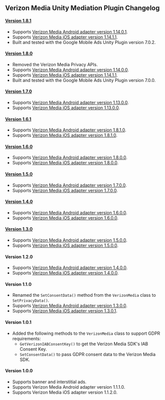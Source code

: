 ## Verizon Media Unity Mediation Plugin Changelog

#### [Version 1.8.1](https://dl.google.com/googleadmobadssdk/mediation/unity/verizonmedia/VerizonMediaUnityAdapter-1.8.1.zip)
- Supports [Verizon Media Android adapter version 1.14.0.1](https://github.com/googleads/googleads-mobile-android-mediation/blob/main/ThirdPartyAdapters/verizonmedia/CHANGELOG.md#version-11401).
- Supports [Verizon Media iOS adapter version 1.14.1.1](https://github.com/googleads/googleads-mobile-ios-mediation/blob/master/adapters/VerizonMedia/CHANGELOG.md#version-11411).
- Built and tested with the Google Mobile Ads Unity Plugin version 7.0.2.

#### [Version 1.8.0](https://dl.google.com/googleadmobadssdk/mediation/unity/verizonmedia/VerizonMediaUnityAdapter-1.8.0.zip)
- Removed the Verizon Media Privacy APIs.
- Supports [Verizon Media Android adapter version 1.14.0.0](https://github.com/googleads/googleads-mobile-android-mediation/blob/main/ThirdPartyAdapters/verizonmedia/CHANGELOG.md#version-11400).
- Supports [Verizon Media iOS adapter version 1.14.1.1](https://github.com/googleads/googleads-mobile-ios-mediation/blob/master/adapters/VerizonMedia/CHANGELOG.md#version-11411).
- Built and tested with the Google Mobile Ads Unity Plugin version 7.0.0.

#### [Version 1.7.0](https://dl.google.com/googleadmobadssdk/mediation/unity/verizonmedia/VerizonMediaUnityAdapter-1.7.0.zip)
- Supports [Verizon Media Android adapter version 1.13.0.0](https://github.com/googleads/googleads-mobile-android-mediation/blob/main/ThirdPartyAdapters/verizonmedia/CHANGELOG.md#version-11300).
- Supports [Verizon Media iOS adapter version 1.13.0.0](https://github.com/googleads/googleads-mobile-ios-mediation/blob/master/adapters/VerizonMedia/CHANGELOG.md#version-11300).

#### [Version 1.6.1](https://dl.google.com/googleadmobadssdk/mediation/unity/verizonmedia/VerizonMediaUnityAdapter-1.6.1.zip)
- Supports [Verizon Media Android adapter version 1.8.1.0](https://github.com/googleads/googleads-mobile-android-mediation/blob/main/ThirdPartyAdapters/verizonmedia/CHANGELOG.md#version-1810).
- Supports [Verizon Media iOS adapter version 1.8.1.0](https://github.com/googleads/googleads-mobile-ios-mediation/blob/master/adapters/VerizonMedia/CHANGELOG.md#version-1810).

#### [Version 1.6.0](https://dl.google.com/googleadmobadssdk/mediation/unity/verizonmedia/VerizonMediaUnityAdapter-1.6.0.zip)
- Supports [Verizon Media Android adapter version 1.8.0.0](https://github.com/googleads/googleads-mobile-android-mediation/blob/main/ThirdPartyAdapters/verizonmedia/CHANGELOG.md#version-1800).
- Supports [Verizon Media iOS adapter version 1.8.0.0](https://github.com/googleads/googleads-mobile-ios-mediation/blob/master/adapters/VerizonMedia/CHANGELOG.md#version-1800).

#### [Version 1.5.0](https://dl.google.com/googleadmobadssdk/mediation/unity/verizonmedia/VerizonMediaUnityAdapter-1.5.0.zip)
- Supports [Verizon Media Android adapter version 1.7.0.0](https://github.com/googleads/googleads-mobile-android-mediation/blob/main/ThirdPartyAdapters/verizonmedia/CHANGELOG.md#version-1700).
- Supports [Verizon Media iOS adapter version 1.7.0.0](https://github.com/googleads/googleads-mobile-ios-mediation/blob/master/adapters/VerizonMedia/CHANGELOG.md#version-1700).

#### [Version 1.4.0](https://dl.google.com/googleadmobadssdk/mediation/unity/verizonmedia/VerizonMediaUnityAdapter-1.4.0.zip)
- Supports [Verizon Media Android adapter version 1.6.0.0](https://github.com/googleads/googleads-mobile-android-mediation/blob/main/ThirdPartyAdapters/verizonmedia/CHANGELOG.md#version-1600).
- Supports [Verizon Media iOS adapter version 1.6.0.0](https://github.com/googleads/googleads-mobile-ios-mediation/blob/master/adapters/VerizonMedia/CHANGELOG.md#version-1600).

#### [Version 1.3.0](https://dl.google.com/googleadmobadssdk/mediation/unity/verizonmedia/VerizonMediaUnityAdapter-1.3.0.zip)
- Supports [Verizon Media Android adapter version 1.5.0.0](https://github.com/googleads/googleads-mobile-android-mediation/blob/main/ThirdPartyAdapters/verizonmedia/CHANGELOG.md#version-1500).
- Supports [Verizon Media iOS adapter version 1.5.0.0](https://github.com/googleads/googleads-mobile-ios-mediation/blob/master/adapters/VerizonMedia/CHANGELOG.md#version-1500).

#### Version 1.2.0
- Supports [Verizon Media Android adapter version 1.4.0.0](https://github.com/googleads/googleads-mobile-android-mediation/blob/main/ThirdPartyAdapters/verizonmedia/CHANGELOG.md#version-1400).
- Supports [Verizon Media iOS adapter version 1.4.0.0](https://github.com/googleads/googleads-mobile-ios-mediation/blob/master/adapters/VerizonMedia/CHANGELOG.md#version-1400).

#### Version 1.1.0
- Renamed the `SetConsentData()` method from the `VerizonMedia` class to `SetPrivacyData()`.
- Supports [Verizon Media Android adapter version 1.3.0.0](https://github.com/googleads/googleads-mobile-android-mediation/blob/main/ThirdPartyAdapters/verizonmedia/CHANGELOG.md#version-1300).
- Supports [Verizon Media iOS adapter version 1.3.0.1](https://github.com/googleads/googleads-mobile-ios-mediation/blob/master/adapters/VerizonMedia/CHANGELOG.md#version-1301).

#### Version 1.0.1
- Added the following methods to the `VerizonMedia` class to support GDPR requirements:
  * `GetVerizonIABConsentKey()` to get the Verizon Media SDK's IAB Consent Key.
  * `SetConsentData()` to pass GDPR consent data to the Verizon Media SDK.

#### Version 1.0.0
- Supports banner and interstitial ads.
- Supports Verizon Media Android adapter version 1.1.1.0.
- Supports Verizon Media iOS adapter version 1.1.2.0.
